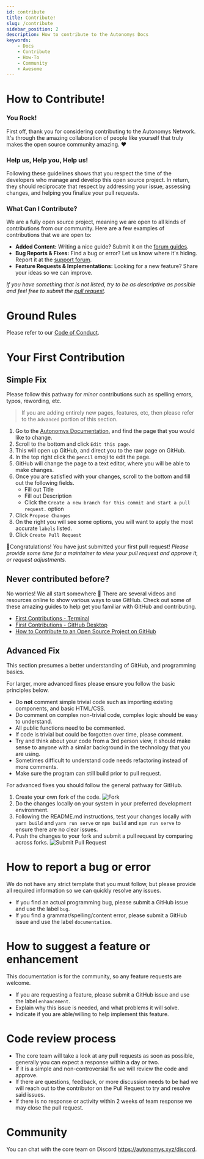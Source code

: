 ```yaml
---
id: contribute  
title: Contribute!
slug: /contribute
sidebar_position: 2
description: How to contribute to the Autonomys Docs
keywords:
    - Docs
    - Contribute
    - How-To
    - Community
    - Awesome
---
```


# How to Contribute!

### You Rock!

First off, thank you for considering contributing to the Autonomys Network. It's through the amazing collaboration of people like yourself that truly makes the open source community amazing. ❤️

### Help us, Help you, Help us!

Following these guidelines shows that you respect the time of the developers who manage and develop this open source project. In return, they should reciprocate that respect by addressing your issue, assessing changes, and helping you finalize your pull requests.


### What Can I Contribute?

We are a fully open source project, meaning we are open to all kinds of contributions from our community. Here are a few examples of contributions that we are open to:

- **Added Content:** Writing a nice guide? Submit it on the [forum guides](https://forum.autonomys.xyz/c/guides-and-faqs/13). 
- **Bug Reports & Fixes:** Find a bug or error? Let us know where it's hiding. Report it at the [support forum](https://forum.autonomys.xyz/c/support/5).
- **Feature Requests & Implementations:** Looking for a new feature? Share your ideas so we can improve.

*If you have something that is not listed, try to be as descriptive as possible and feel free to submit the [pull request](https://github.com/autonomys/subspace-docs/pulls).*

# Ground Rules

Please refer to our [Code of Conduct](CODE_OF_CONDUCT.md).

# Your First Contribution

## Simple Fix

Please follow this pathway for *minor* contributions such as spelling errors, typos, rewording, etc. 
> If you are adding entirely new pages, features, etc, then please refer to the `Advanced` portion of this section.

1. Go to the [Autonomys Documentation](https://docs.autonomys.xyz), and find the page that you would like to change.
2. Scroll to the bottom and click `Edit this page`.
3. This will open up GitHub, and direct you to the raw page on GitHub.
4. In the top right click the `pencil` emoji to edit the page.
5. GitHub will change the page to a text editor, where you will be able to make changes.
6. Once you are satisfied with your changes, scroll to the bottom and fill out the following fields.
    - Fill out Title
    - Fill out Description
    - Click the `Create a new branch for this commit and start a pull request.` option
7. Click `Propose Changes`
8. On the right you will see some options, you will want to apply the most accurate `labels` listed.
9. Click `Create Pull Request`

🎉Congratulations! You have just submitted your first pull request! 
*Please provide some time for a maintainer to view your pull request and approve it, or request adjustments.*

## Never contributed before?

No worries! We all start somewhere 🚀 There are several videos and resources online to show various ways to use GitHub.
Check out some of these amazing guides to help get you familiar with GitHub and contributing.
- [First Contributions - Terminal](https://github.com/firstcontributions/first-contributions)
- [First Contributions - GitHub Desktop](https://github.com/firstcontributions/first-contributions/blob/master/gui-tool-tutorials/github-desktop-tutorial.md)
- [How to Contribute to an Open Source Project on GitHub](https://egghead.io/courses/how-to-contribute-to-an-open-source-project-on-github)

## Advanced Fix

This section presumes a better understanding of GitHub, and programming basics.

For larger, more advanced fixes please ensure you follow the basic principles below.
* Do **not** comment simple trivial code such as importing existing components, and basic HTML/CSS.
* Do comment on complex non-trivial code, complex logic should be easy to understand.
* All public functions need to be commented.
* If code is trivial but could be forgotten over time, please comment.
* Try and think about your code from a 3rd person view, it should make sense to anyone with a similar background in the technology that you are using.
* Sometimes difficult to understand code needs refactoring instead of more comments.
* Make sure the program can still build prior to pull request.

For advanced fixes you should follow the general pathway for GitHub.

1. Create your own fork of the code.
![Fork](/img/doc-imgs/Fork_Instructions.png)
2. Do the changes locally on your system in your preferred development environment. 
3. Following the README.md instructions, test your changes locally with `yarn build` and `yarn run serve` or `npm build` and `npm run serve` to ensure there are no clear issues.
4. Push the changes to your fork and submit a pull request by comparing across forks.
![Submit Pull Request](/img/doc-imgs/Submit_Pull.png)

# How to report a bug or error

We do not have any strict template that you must follow, but please provide all required information so we can quickly resolve any issues.

* If you find an actual programming bug, please submit a GitHub issue and use the label `bug`.
* If you find a grammar/spelling/content error, please submit a GitHub issue and use the label `documentation`.

# How to suggest a feature or enhancement

This documentation is for the community, so any feature requests are welcome.
* If you are requesting a feature, please submit a GitHub issue and use the label `enhancement`.
* Explain why this issue is needed, and what problems it will solve.
* Indicate if you are able/willing to help implement this feature.

# Code review process

* The core team will take a look at any pull requests as soon as possible, generally you can expect a response within a day or two.
* If it is a simple and non-controversial fix we will review the code and approve. 
* If there are questions, feedback, or more discussion needs to be had we will reach out to the contributor on the Pull Request to try and resolve said issues.
* If there is no response or activity within 2 weeks of team response we may close the pull request.

# Community

You can chat with the core team on Discord https://autonomys.xyz/discord.